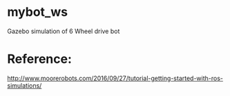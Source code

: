 # mybot_ws
Gazebo simulation of 6 Wheel drive bot
# Reference:
http://www.moorerobots.com/2016/09/27/tutorial-getting-started-with-ros-simulations/
